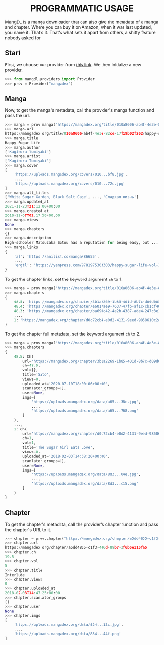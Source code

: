 <h1 align="center" style="font-weight: bold">
    PROGRAMMATIC USAGE
</h1>

MangDL is a manga downloader that can also give the metadata of a manga and chapter. Where you can buy it on Amazon, when it was last updated, you name it. That's it. That's what sets it apart from others, a shitty feature nobody asked for.

## **Start**

First, we choose our provider from [this link](https://mdl.pages.dev/providers). We then initialize a new provider.

```python
>>> from mangdl.providers import Provider
>>> prov = Provider("mangadex")
```

## **Manga**

Now, to get the manga's metadata, call the provider's manga function and pass the url.

```python
>>> manga = prov.manga("https://mangadex.org/title/010a8606-ab4f-4e3e-82ce-17f19b02f262")
>>> manga.url
https://mangadex.org/title/010a8606-ab4f-4e3e-82ce-17f19b02f262/happy-sugar-life
>>> manga.title
Happy Sugar Life
>>> manga.author
['Kagisora Tomiyaki']
>>> manga.artist
['Kagisora Tomiyaki']
>>> manga.cover
[
    'https://uploads.mangadex.org/covers/010...bf8.jpg',
    ...,
    'https://uploads.mangadex.org/covers/010...72c.jpg'
]
>>> manga.alt_titles
['White Sugar Garden, Black Salt Cage', ..., 'Сладкая жизнь']
>>> manga.updated_at
2021-11-23T21:12:00+00:00
>>> manga.created_at
2018-12-07T02:17:58+00:00
>>> manga.views
None
>>> manga.chapters
{}
>>> manga.description
High-schooler Matsuzaka Satou has a reputation for being easy, but ... as an extra.
>>> manga.links
{
    'al': 'https://anilist.co/manga/86655',
    ...,
    'engtl': 'https://yenpress.com/9781975303303/happy-sugar-life-vol-1/'
}
```

To get the chapter links, set the keyword argument `ch` to 1.

```python
>>> manga = prov.manga("https://mangadex.org/title/010a8606-ab4f-4e3e-82ce-17f19b02f262", chs=1)
>>> manga.chapters
{
    48.5: 'https://mangadex.org/chapter/3b1a2269-1b85-401d-8b7c-d09d005d7517',
    48.4: 'https://mangadex.org/chapter/e6017ae9-7637-47fb-af1c-cb1cf403a6ee',
    48.3: 'https://mangadex.org/chapter/ba690c42-4e2b-4387-ade4-247c3e1cfa43',
    ...,
    1: 'https://mangadex.org/chapter/d0c72cb4-e0d2-4131-9eed-9858610c2a2d'
}
```

To get the chapter full metadata, set the keyword argument `ch` to 2.

```python
>>> manga = prov.manga("https://mangadex.org/title/010a8606-ab4f-4e3e-82ce-17f19b02f262", chs=2)
>>> manga.chapters
{
    48.5: Ch(
        url='https://mangadex.org/chapter/3b1a2269-1b85-401d-8b7c-d09d005d7517',
        ch=48.5,
        vol={},
        title='Sato',
        views=0,
        uploaded_at='2020-07-10T18:00:06+00:00',
        scanlator_groups=[],
        user=None,
        imgs=[
            'https://uploads.mangadex.org/data/a65...38c.jpg',
            ...,
            'https://uploads.mangadex.org/data/a65...768.png'
        ]
    ),
    ...,
    1: Ch(
        url='https://mangadex.org/chapter/d0c72cb4-e0d2-4131-9eed-9858610c2a2d',
        ch=1,
        vol=1,
        title='The Sugar Girl Eats Love',
        views=0,
        uploaded_at='2018-02-03T14:38:20+00:00',
        scanlator_groups=[],
        user=None,
        imgs=[
            'https://uploads.mangadex.org/data/8d3...04e.jpg',
            ...,
            'https://uploads.mangadex.org/data/8d3...c15.png'
        ]
    )
}
```

## **Chapter**

To get the chapter's metadata, call the provider's chapter function and pass the chapter's URL to it.

```python
>>> chapter = prov.chapter("https://mangadex.org/chapter/a5dd4835-c1f3-446d-89b7-3f6b5e115fa5")
>>> chapter.url
https://mangadex.org/chapter/a5dd4835-c1f3-446d-89b7-3f6b5e115fa5
>>> chapter.ch
19.5
>>> chapter.vol
5
>>> chapter.title
Interlude
>>> chapter.views
0
>>> chapter.uploaded_at
2018-02-03T14:47:25+00:00
>>> chapter.scanlator_groups
[]
>>> chapter.user
None
>>> chapter.imgs
[
    'https://uploads.mangadex.org/data/834...12c.jpg',
    ...,
    'https://uploads.mangadex.org/data/834...44f.png'
]
```
